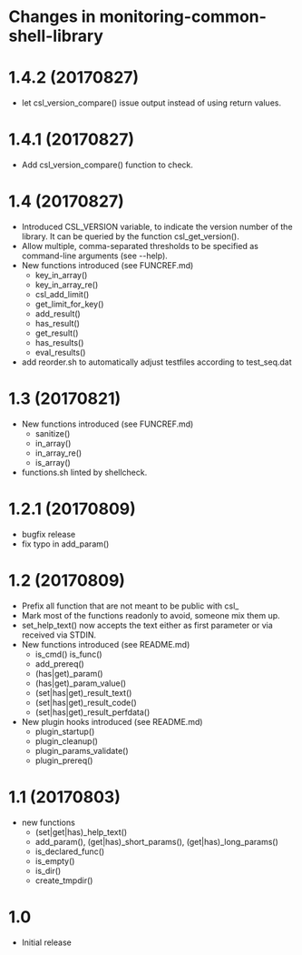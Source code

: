 # Changes in monitoring-common-shell-library

# 1.4.2 (20170827)

* let csl\_version\_compare() issue output instead of using return values.

# 1.4.1 (20170827)

* Add csl\_version\_compare() function to check.

# 1.4 (20170827)

* Introduced CSL\_VERSION variable, to indicate the version number of the
  library. It can be queried by the function csl\_get\_version().
* Allow multiple, comma-separated thresholds to be specified as command-line
  arguments (see --help).
* New functions introduced (see FUNCREF.md)
    * key\_in\_array()
    * key\_in\_array\_re()
    * csl\_add\_limit()
    * get\_limit\_for\_key()
    * add\_result()
    * has\_result()
    * get\_result()
    * has\_results()
    * eval\_results()
* add reorder.sh to automatically adjust testfiles according to test\_seq.dat

# 1.3 (20170821)

* New functions introduced (see FUNCREF.md)
    * sanitize()
    * in\_array()
    * in\_array\_re()
    * is\_array()
* functions.sh linted by shellcheck.

# 1.2.1 (20170809)

* bugfix release
* fix typo in add\_param()

# 1.2 (20170809)

* Prefix all function that are not meant to be public with csl\_
* Mark most of the functions readonly to avoid, someone mix them up.
* set\_help\_text() now accepts the text either as first parameter or via received via STDIN.
* New functions introduced (see README.md)
    * is\_cmd() is\_func()
    * add\_prereq()
    * (has|get)\_param()
    * (has|get)\_param\_value()
    * (set|has|get)\_result\_text()
    * (set|has|get)\_result\_code()
    * (set|has|get)\_result\_perfdata()
* New plugin hooks introduced (see README.md)
    * plugin\_startup()
    * plugin\_cleanup()
    * plugin\_params\_validate()
    * plugin\_prereq()

# 1.1 (20170803)

* new functions
    * (set|get|has)\_help\_text()
    * add\_param(), (get|has)\_short\_params(), (get|has)\_long\_params()
    * is\_declared\_func()
    * is\_empty()
    * is\_dir()
    * create\_tmpdir()

# 1.0

* Initial release
